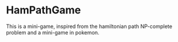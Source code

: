 # HamPathGame 
This is a mini-game, inspired from the hamiltonian path NP-complete problem
and a mini-game in pokemon.

